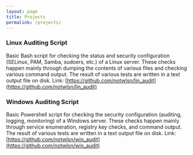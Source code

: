 ```yaml
---
layout: page
title: Projects
permalink: /projects/
---
```


### **Linux Auditing Script**
Basic Bash script for checking the status and security configuration (SELinux, PAM, Samba, sudoers, etc.) of a Linux server. These checks happen mainly through dumping the contents of various files and checking various command output. The result of various tests are written in a text output file on disk. 
Link: [https://github.com/notwlsn/lin_audit](https://github.com/notwlsn/lin_audit)

### **Windows Auditing Script**
Basic Powershell script for checking the security configuration (auditing, logging, monitoring) of a Windows server. These checks happen mainly through service enumeration, registry key checks, and command output. The result of various tests are written in a text output file on disk.
Link: [https://github.com/notwlsn/win_audit](https://github.com/notwlsn/win_audit)